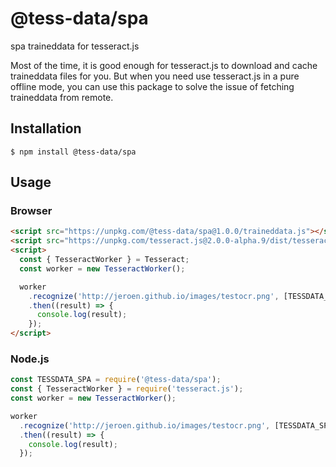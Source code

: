 # @tess-data/spa

spa traineddata for tesseract.js

Most of the time, it is good enough for tesseract.js to download and cache traineddata files for you.
But when you need use tesseract.js in a pure offline mode, you can use this package to solve the issue of fetching traineddata from remote.

## Installation

```
$ npm install @tess-data/spa
```

## Usage

### Browser

```html
<script src="https://unpkg.com/@tess-data/spa@1.0.0/traineddata.js"></script>
<script src="https://unpkg.com/tesseract.js@2.0.0-alpha.9/dist/tesseract.min.js"></script>
<script>
  const { TesseractWorker } = Tesseract;
  const worker = new TesseractWorker();

  worker
    .recognize('http://jeroen.github.io/images/testocr.png', [TESSDATA_SPA])
    .then((result) => {
      console.log(result);
    });
</script>
```

### Node.js

```javascript
const TESSDATA_SPA = require('@tess-data/spa');
const { TesseractWorker } = require('tesseract.js');
const worker = new TesseractWorker();

worker
  .recognize('http://jeroen.github.io/images/testocr.png', [TESSDATA_SPA])
  .then((result) => {
    console.log(result);
  });
```
